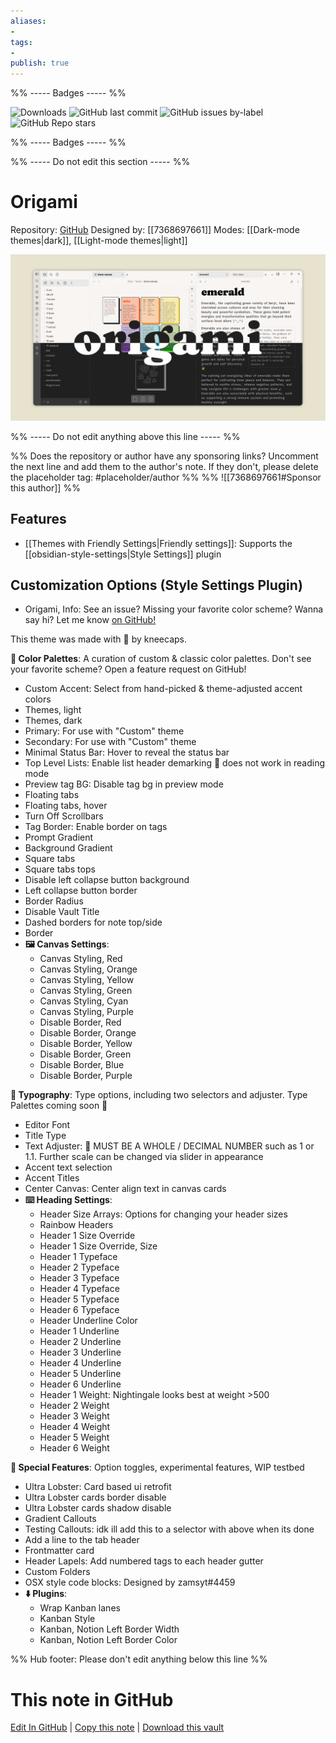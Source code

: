 ```yaml
---
aliases:
- 
tags: 
- 
publish: true
---
```


%% ----- Badges ----- %%

![Downloads](https://img.shields.io/badge/downloads-15896-573E7A?style=for-the-badge&logo=)
![GitHub last commit](https://img.shields.io/github/last-commit/7368697661/Origami?color=573E7A&label=last%20update&logo=github&style=for-the-badge)
![GitHub issues by-label](https://img.shields.io/github/issues/7368697661/Origami/help%20wanted?color=573E7A&logo=github&style=for-the-badge) 
![GitHub Repo stars](https://img.shields.io/github/stars/7368697661/Origami?color=573E7A&logo=github&style=for-the-badge)

%% ----- Badges ----- %%

%% ----- Do not edit this section ----- %%

# Origami

Repository: [GitHub](https://github.com/7368697661/Origami)
Designed by: [[7368697661]]
Modes: [[Dark-mode themes|dark]], [[Light-mode themes|light]]



![screenshot](https://github.com/7368697661/Origami/raw/HEAD/screen.png)

%% ----- Do not edit anything above this line ----- %% 

%% Does the repository or author have any sponsoring links? Uncomment the next line and add them to the author's note. If they don't, please delete the placeholder tag: #placeholder/author %%
%% ![[7368697661#Sponsor this author]] %%


## Features

- [[Themes with Friendly Settings|Friendly settings]]: Supports the [[obsidian-style-settings|Style Settings]] plugin

## Customization Options (Style Settings Plugin) 
- Origami, Info: See an issue? Missing your favorite color scheme? Wanna say hi? Let me know [on GitHub!](https://github.com/7368697661/Origami)

This theme was made with 💖 by kneecaps.


**🎨 Color Palettes**: A curation of custom & classic color palettes. Don't see your favorite scheme? Open a feature request on GitHub!
- Custom Accent: Select from hand-picked & theme-adjusted accent colors
- Themes, light
- Themes, dark
- Primary: For use with "Custom" theme
- Secondary: For use with "Custom" theme
- Minimal Status Bar: Hover to reveal the status bar
- Top Level Lists: Enable list header demarking 🚨 does not work in reading mode
- Preview tag BG: Disable tag bg in preview mode
- Floating tabs
- Floating tabs, hover
- Turn Off Scrollbars
- Tag Border: Enable border on tags
- Prompt Gradient
- Background Gradient
- Square tabs
- Square tabs tops
- Disable left collapse button background
- Left collapse button border
- Border Radius
- Disable Vault Title
- Dashed borders for note top/side
- Border
- **🖼️ Canvas Settings**: 
    - Canvas Styling, Red
    - Canvas Styling, Orange
    - Canvas Styling, Yellow
    - Canvas Styling, Green
    - Canvas Styling, Cyan
    - Canvas Styling, Purple
    - Disable Border, Red
    - Disable Border, Orange
    - Disable Border, Yellow
    - Disable Border, Green
    - Disable Border, Blue
    - Disable Border, Purple

**📑 Typography**: Type options, including two selectors and adjuster. Type Palettes coming soon 📅
- Editor Font
- Title Type
- Text Adjuster: 🚨 MUST BE A WHOLE / DECIMAL NUMBER such as 1 or 1.1. Further scale can be changed via slider in appearance
- Accent text selection
- Accent Titles
- Center Canvas: Center align text in canvas cards
- **⌨️ Heading Settings**: 
    - Header Size Arrays: Options for changing your header sizes
    - Rainbow Headers
    - Header 1 Size Override
    - Header 1 Size Override, Size
    - Header 1 Typeface
    - Header 2 Typeface
    - Header 3 Typeface
    - Header 4 Typeface
    - Header 5 Typeface
    - Header 6 Typeface
    - Header Underline Color
    - Header 1 Underline
    - Header 2 Underline
    - Header 3 Underline
    - Header 4 Underline
    - Header 5 Underline
    - Header 6 Underline
    - Header 1 Weight: Nightingale looks best at weight >500
    - Header 2 Weight
    - Header 3 Weight
    - Header 4 Weight
    - Header 5 Weight
    - Header 6 Weight

**🧪 Special Features**: Option toggles, experimental features, WIP testbed
- Ultra Lobster: Card based ui retrofit
- Ultra Lobster cards border disable
- Ultra Lobster cards shadow disable
- Gradient Callouts
- Testing Callouts: idk ill add this to a selector with above when its done
- Add a line to the tab header
- Frontmatter card
- Header Lapels: Add numbered tags to each header gutter
- Custom Folders
- OSX style code blocks: Designed by zamsyt#4459
- **⬇️ Plugins**: 
    - Wrap Kanban lanes
    - Kanban Style
    - Kanban, Notion Left Border Width
    - Kanban, Notion Left Border Color


%% Hub footer: Please don't edit anything below this line %%

# This note in GitHub

<span class="git-footer">[Edit In GitHub](https://github.dev/obsidian-community/obsidian-hub/blob/main/02%20-%20Community%20Expansions/02.05%20All%20Community%20Expansions/Themes/Origami.md "git-hub-edit-note") | [Copy this note](https://raw.githubusercontent.com/obsidian-community/obsidian-hub/main/02%20-%20Community%20Expansions/02.05%20All%20Community%20Expansions/Themes/Origami.md "git-hub-copy-note") | [Download this vault](https://github.com/obsidian-community/obsidian-hub/archive/refs/heads/main.zip "git-hub-download-vault") </span>
